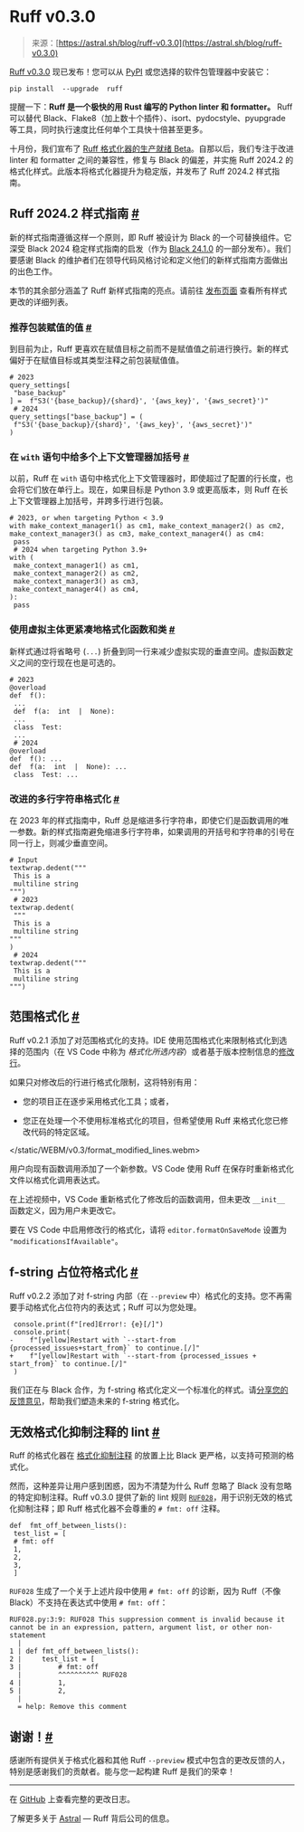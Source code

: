 <!--yml

类别：未分类

日期：2024-05-27 14:30:06

-->

# Ruff v0.3.0

> 来源：[https://astral.sh/blog/ruff-v0.3.0](https://astral.sh/blog/ruff-v0.3.0)

[Ruff v0.3.0](https://github.com/astral-sh/ruff) 现已发布！您可以从 [PyPI](https://pypi.org/project/ruff/) 或您选择的软件包管理器中安装它：

```
pip install  --upgrade  ruff
```

提醒一下：**Ruff 是一个极快的用 Rust 编写的 Python linter 和 formatter。** Ruff 可以替代 Black、Flake8（加上数十个插件）、isort、pydocstyle、pyupgrade 等工具，同时执行速度比任何单个工具快十倍甚至更多。

十月份，我们宣布了 [Ruff 格式化器的生产就绪 Beta](https://astral.sh/blog/the-ruff-formatter)。自那以后，我们专注于改进 linter 和 formatter 之间的兼容性，修复与 Black 的偏差，并实施 Ruff 2024.2 的格式化样式。此版本将格式化器提升为稳定版，并发布了 Ruff 2024.2 样式指南。

## Ruff 2024.2 样式指南 [#](#the-ruff-20242-style-guide)

新的样式指南遵循这样一个原则，即 Ruff 被设计为 Black 的一个可替换组件。它深受 Black 2024 稳定样式指南的启发（作为 [Black 24.1.0](https://github.com/psf/black/releases/tag/24.1.0) 的一部分发布）。我们要感谢 Black 的维护者们在领导代码风格讨论和定义他们的新样式指南方面做出的出色工作。

本节的其余部分涵盖了 Ruff 新样式指南的亮点。请前往 [发布页面](https://github.com/astral-sh/ruff/releases/tag/v0.3.0) 查看所有样式更改的详细列表。

### 推荐包装赋值的值 [#](#prefer-wrapping-an-assignments-value)

到目前为止，Ruff 更喜欢在赋值目标之前而不是赋值值之前进行换行。新的样式偏好于在赋值目标或其类型注释之前包装赋值值。

```
# 2023
query_settings[
 "base_backup"
] =  f"S3('{base_backup}/{shard}', '{aws_key}', '{aws_secret}')"
 # 2024
query_settings["base_backup"] = (
 f"S3('{base_backup}/{shard}', '{aws_key}', '{aws_secret}')"
)
```

### 在 `with` 语句中给多个上下文管理器加括号 [#](#parenthesize-multiple-context-managers-in-with-statements)

以前，Ruff 在 `with` 语句中格式化上下文管理器时，即使超过了配置的行长度，也会将它们放在单行上。现在，如果目标是 Python 3.9 或更高版本，则 Ruff 在长上下文管理器上加括号，并跨多行进行包装。

```
# 2023, or when targeting Python < 3.9
with make_context_manager1() as cm1, make_context_manager2() as cm2, make_context_manager3() as cm3, make_context_manager4() as cm4:
 pass
 # 2024 when targeting Python 3.9+
with (
 make_context_manager1() as cm1,
 make_context_manager2() as cm2,
 make_context_manager3() as cm3,
 make_context_manager4() as cm4,
):
 pass
```

### 使用虚拟主体更紧凑地格式化函数和类 [#](#more-condensed-formatting-of-functions-and-classes-with-a-dummy-body)

新样式通过将省略号 (`...`) 折叠到同一行来减少虚拟实现的垂直空间。虚拟函数定义之间的空行现在也是可选的。

```
# 2023
@overload
def  f():
 ...
 def  f(a:  int  |  None):
 ...
 class  Test:
 ...
 # 2024
@overload
def  f(): ...
def  f(a:  int  |  None): ...
 class  Test: ...
```

### 改进的多行字符串格式化 [#](#improved-multiline-string-formatting)

在 2023 年的样式指南中，Ruff 总是缩进多行字符串，即使它们是函数调用的唯一参数。新的样式指南避免缩进多行字符串，如果调用的开括号和字符串的引号在同一行上，则减少垂直空间。

```
# Input
textwrap.dedent("""
 This is a
 multiline string
""")
 # 2023
textwrap.dedent(
 """
 This is a
 multiline string
"""
)
 # 2024
textwrap.dedent("""
 This is a
 multiline string
""")
```

## 范围格式化 [#](#range-formatting)

Ruff v0.2.1 添加了对范围格式化的支持。IDE 使用范围格式化来限制格式化到选择的范围内（在 VS Code 中称为 *格式化所选内容*）或者基于版本控制信息的[修改行](https://code.visualstudio.com/updates/v1_49#_only-format-modified-text)。

如果只对修改后的行进行格式化限制，这将特别有用：

+   您的项目正在逐步采用格式化工具；或者，

+   您正在处理一个不使用标准格式化的项目，但希望使用 Ruff 来格式化您已修改代码的特定区域。

</static/WEBM/v0.3/format_modified_lines.webm>

用户向现有函数调用添加了一个新参数。VS Code 使用 Ruff 在保存时重新格式化文件以格式化调用表达式。

在上述视频中，VS Code 重新格式化了修改后的函数调用，但未更改 `__init__` 函数定义，因为用户未更改它。

要在 VS Code 中启用修改行的格式化，请将 `editor.formatOnSaveMode` 设置为 `"modificationsIfAvailable"`。

## f-string 占位符格式化 [#](#f-string-placeholder-formatting)

Ruff v0.2.2 添加了对 f-string 内部（在 `--preview` 中）格式化的支持。您不再需要手动格式化占位符内的表达式；Ruff 可以为您处理。

```
 console.print(f"[red]Error!: {e}[/]")
 console.print(
-    f"[yellow]Restart with `--start-from {processed_issues+start_from}` to continue.[/]"
+    f"[yellow]Restart with `--start-from {processed_issues + start_from}` to continue.[/]"
 )
```

我们正在与 Black 合作，为 f-string 格式化定义一个标准化的样式。请[分享您的反馈意见](https://github.com/astral-sh/ruff/discussions/9785)，帮助我们塑造未来的 f-string 格式化。

## 无效格式化抑制注释的 lint [#](#lint-for-invalid-formatter-suppression-comments)

Ruff 的格式化器在 [格式化抑制注释](https://docs.astral.sh/ruff/formatter/#format-suppression) 的放置上比 Black 更严格，以支持可预测的格式化。

然而，这种差异让用户感到困惑，因为不清楚为什么 Ruff 忽略了 Black 没有忽略的特定抑制注释。Ruff v0.3.0 提供了新的 lint 规则 [`RUF028`](https://docs.astral.sh/ruff/rules/RUF028)，用于识别无效的格式化抑制注释；即 Ruff 格式化器不会尊重的 `# fmt: off` 注释。

```
def  fmt_off_between_lists():
 test_list = [
 # fmt: off
 1,
 2,
 3,
 ]
```

`RUF028` 生成了一个关于上述片段中使用 `# fmt: off` 的诊断，因为 Ruff（不像 Black）不支持在表达式中使用 `# fmt: off`：

```
RUF028.py:3:9: RUF028 This suppression comment is invalid because it cannot be in an expression, pattern, argument list, or other non-statement
  |
1 | def fmt_off_between_lists():
2 |     test_list = [
3 |         # fmt: off
  |         ^^^^^^^^^^ RUF028
4 |         1,
5 |         2,
  |
  = help: Remove this comment 
```

## 谢谢！[#](#thank-you)

感谢所有提供关于格式化器和其他 Ruff `--preview` 模式中包含的更改反馈的人，特别是感谢我们的贡献者。能与您一起构建 Ruff 是我们的荣幸！

* * *

在 [GitHub](https://github.com/astral-sh/ruff/releases/tag/v0.3.0) 上查看完整的更改日志。

了解更多关于 [Astral](https://astral.sh/about) — Ruff 背后公司的信息。
